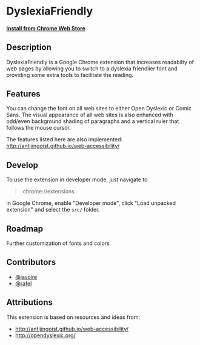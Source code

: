 DyslexiaFriendly
================

#### [Install from Chrome Web Store](https://chrome.google.com/webstore/detail/dyslexia-friendly/miepjgfkkommhllbbjaedffcpkncboeo)

Description
-----------

DyslexiaFriendly is a Google Chrome extension that increases readabilty of web pages by allowing you to switch to a dyslexia friendlier font and providing some extra tools to facilitate the reading.

Features
--------

You can change the font on all web sites to either Open Dyslexic or Comic Sans. The visual appearance of all web sites is also enhanced with odd/even background shading of paragraphs and a vertical ruler that follows the mouse cursor.

The features listed here are also implemented: http://antijingoist.github.io/web-accessibility/

Develop
-----

To use the extension in developer mode, just navigate to

> chrome://extensions

in Google Chrome, enable "Developer mode", click "Load unpacked extension" and select the `src/` folder.

Roadmap
-------

Further customization of fonts and colors

Contributors
-------

* [@javoire](https://github.com/javoire)
* [@rafel](https://github.com/rafel)

Attributions
--------

This extension is based on resources and ideas from:

* http://antijingoist.github.io/web-accessibility/
* http://opendyslexic.org/
